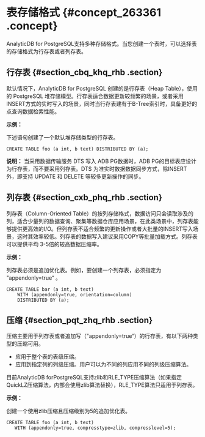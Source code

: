 # 表存储格式 {#concept_263361 .concept}

AnalyticDB for PostgreSQL支持多种存储格式。当您创建一个表时，可以选择表的存储格式为行存表或者列存表。

## 行存表 {#section_cbq_khq_rhb .section}

默认情况下，AnalyticDB for PostgreSQL 创建的是行存表（Heap Table），使用的 PostgreSQL 堆存储模型。行存表适合数据更新较频繁的场景，或者采用INSERT方式的实时写入的场景，同时当行存表建有于B-Tree索引时，具备更好的点查询数据检索性能。

**示例：**

下述语句创建了一个默认堆存储类型的行存表。

``` {#codeblock_3vb_weu_lab}
CREATE TABLE foo (a int, b text) DISTRIBUTED BY (a);
```

**说明：** 当采用数据传输服务 DTS 写入 ADB PG数据时，ADB PG的目标表应设计为行存表，而不要采用列存表。DTS 为准实时数据数据同步方式，除INSERT 外，即支持 UPDATE 和 DELETE 等较多更新操作的同步。

## 列存表 {#section_cxb_phq_rhb .section}

列存表（Column-Oriented Table）的按列存储格式，数据访问只会读取涉及的列，适合少量列的数据查询、聚集等数据仓库应用场景，在此类场景中，列存表能够提供更高效的I/O。但列存表不适合频繁的更新操作或者大批量的INSERT写入场景，这时其效率较低。列存表的数据写入建议采用COPY等批量加载方式。列存表可以提供平均 3-5倍的较高数据压缩率。

**示例：**

列存表必须是追加优化表。例如，要创建一个列存表，必须指定为 "appendonly=true“ 。

``` {#codeblock_x82_o9r_nck}
CREATE TABLE bar (a int, b text) 
    WITH (appendonly=true, orientation=column)
    DISTRIBUTED BY (a);
```

## 压缩 {#section_pqt_zhq_rhb .section}

压缩主要用于列存表或者追加写（"appendonly=true“）的行存表，有以下两种类型的压缩可用。

-   应用于整个表的表级压缩。
-   应用到指定列的列级压缩。用户可以为不同的列应用不同的列级压缩算法。

目前AnalyticDB forPostgreSQL支持zlib和RLE\_TYPE压缩算法（如果指定QuickLZ压缩算法，内部会使用zlib算法替换），RLE\_TYPE算法只适用于列存表。

**示例：**

创建一个使用zlib压缩且压缩级别为5的追加优化表。

``` {#codeblock_pnv_0e0_r4s}
CREATE TABLE foo (a int, b text) 
   WITH (appendonly=true, compresstype=zlib, compresslevel=5);
```

